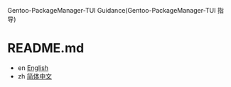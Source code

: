 Gentoo-PackageManager-TUI Guidance(Gentoo-PackageManager-TUI 指导)

# README.md
- en [English](README.en.md)
- zh [简体中文](README.zh.md)
